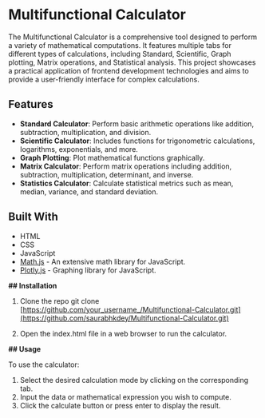 # Multifunctional Calculator

The Multifunctional Calculator is a comprehensive tool designed to perform a variety of mathematical computations. It features multiple tabs for different types of calculations, including Standard, Scientific, Graph plotting, Matrix operations, and Statistical analysis. This project showcases a practical application of frontend development technologies and aims to provide a user-friendly interface for complex calculations.

## Features

- **Standard Calculator**: Perform basic arithmetic operations like addition, subtraction, multiplication, and division.
- **Scientific Calculator**: Includes functions for trigonometric calculations, logarithms, exponentials, and more.
- **Graph Plotting**: Plot mathematical functions graphically.
- **Matrix Calculator**: Perform matrix operations including addition, subtraction, multiplication, determinant, and inverse.
- **Statistics Calculator**: Calculate statistical metrics such as mean, median, variance, and standard deviation.

## Built With

- HTML
- CSS
- JavaScript
- [Math.js](https://mathjs.org/) - An extensive math library for JavaScript.
- [Plotly.js](https://plotly.com/javascript/) - Graphing library for JavaScript.

**## Installation**

1) Clone the repo
git clone [https://github.com/your_username_/Multifunctional-Calculator.git](https://github.com/saurabhkdey/Multifunctional-Calculator.git)

2) Open the index.html file in a web browser to run the calculator.

**## Usage**

To use the calculator:

1) Select the desired calculation mode by clicking on the corresponding tab.
2) Input the data or mathematical expression you wish to compute.
3) Click the calculate button or press enter to display the result.

